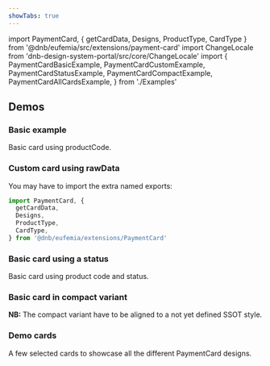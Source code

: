```yaml
---
showTabs: true
---
```


import PaymentCard, { getCardData, Designs, ProductType, CardType } from '@dnb/eufemia/src/extensions/payment-card'
import ChangeLocale from 'dnb-design-system-portal/src/core/ChangeLocale'
import {
PaymentCardBasicExample,
PaymentCardCustomExample,
PaymentCardStatusExample,
PaymentCardCompactExample,
PaymentCardAllCardsExample,
} from './Examples'

## Demos

<ChangeLocale label="Locale used in the demos:" label_direction="vertical" />

### Basic example

Basic card using productCode.

<PaymentCardBasicExample />

### Custom card using rawData

You may have to import the extra named exports:

```js
import PaymentCard, {
  getCardData,
  Designs,
  ProductType,
  CardType,
} from '@dnb/eufemia/extensions/PaymentCard'
```

<PaymentCardCustomExample />

### Basic card using a status

<PaymentCardStatusExample />

Basic card using product code and status.

### Basic card in compact variant

**NB:** The compact variant have to be aligned to a not yet defined SSOT style.

<PaymentCardCompactExample />

### Demo cards

A few selected cards to showcase all the different PaymentCard designs.

<PaymentCardAllCardsExample />
